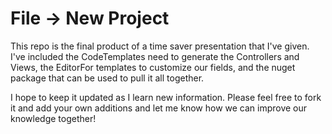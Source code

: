 File -> New Project
================

This repo is the final product of a time saver presentation that I've given. I've included the CodeTemplates need to generate the Controllers and Views, the EditorFor templates to customize our fields, and the nuget package that can be used to pull it all together.

I hope to keep it updated as I learn new information. Please feel free to fork it and add your own additions and let me know how we can improve our knowledge together!
